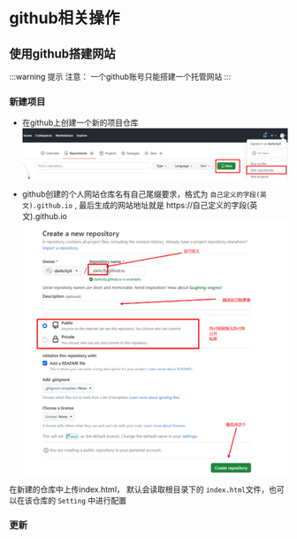 # github相关操作

## 使用github搭建网站

:::warning 提示
注意： 一个github账号只能搭建一个托管网站
:::

### 新建项目

- 在github上创建一个新的项目仓库
![githubPage](/images/git/githubPage01.png)

- github创建的个人网站仓库名有自己尾缀要求，格式为 `自己定义的字段(英文).github.io` , 最后生成的网站地址就是 https://自己定义的字段(英文).github.io
![githubPage](/images/git/githubPage02.png)

在新建的仓库中上传index.html， 默认会读取根目录下的 `index.html`文件，也可以在该仓库的 `Setting` 中进行配置

### 更新

